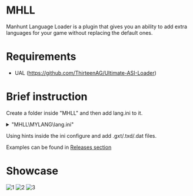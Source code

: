 # MHLL
Manhunt Language Loader is a plugin that gives you an ability to add extra languages for your game without replacing the default ones.

# Requirements
* UAL (https://github.com/ThirteenAG/Ultimate-ASI-Loader)

# Brief instruction
Create a folder inside "MHLL" and then add lang.ini to it.
<details>
  <summary>"MHLL\MYLANG\lang.ini"</summary>

  ```ini
[LANG]
; Name of your language in menu. Accepts both custom string and GXT key.
; Examples:
;	NameKey = ESP
;		In this case LL will load "ESP" key string from your PC_GAME.GXT.
;		Useful when your language originally made to replace a default one.
;		Don't worry, you don't have to edit anything, LL takes each language name from its own PC_GAME_X.GXT file unlike the original game.
;
;	NameKey = MYLANGUAGE
;		In this case "MYLANGUAGE" will be used as language name in the menu.
;		Be careful, it's encoding and case sensitive!
;
NameKey =


; Name of txd file that contains font textures for your language.
; LL is looking for {"loading", "manhunt", "lcd", "lcdm"} textures in this txd. If one or more textures are missing - LL will take a default one instead.
; Examples:
;	TextureFile = font_c.txd
;		In this case LL will use "MHLL\MYLANG\font_c.txd" as fonts for your language.
;
;	TextureFile =
;		In this case default game fonts will be used.
;
TextureFile =


; Name of dat file that contains font settings for your language.
; Examples:
;	DataFile = font_c.dat
;		In this case LL will use "MHLL\MYLANG\font_c.dat" as font for your language.
;
;	DataFile =
;		In this case default game font settings will be used.
;
DataFile =


; Name of subdirectory where your language GXT files are located.
; Examples:
;	TextDirectory = Text\
;		In this case LL will search for GXT files in "Text" directory:
;			"MHLL\MYLANG\Text\pc_asylum.gxt"
;			"MHLL\MYLANG\Text\pc_zoo.gxt"
;			"MHLL\MYLANG\Text\pc_game.gxt"
;
;	TextDirectory = %GAMEPATH%
;		In this case LL will use original directory structure:
;			"MHLL\MYLANG\levels\asylum\pc_text\pc_asylum.gxt"
;			"MHLL\MYLANG\levels\zoo\pc_text\pc_zoo.gxt"
;			"MHLL\MYLANG\levels\GLOBAL\pc_text\pc_game.gxt"
;
TextDirectory =


; Name of global GXT(PC_GAME.GXT) file.
; Examples:
;	GameGXTName = PC_GAME_SPA.GXT
;		In this case LL will load "PC_GAME_SPA.GXT".
;
;	GameGXTName = PC_GAME.GXT
;		In this case LL will load "PC_GAME.GXT".
;
;	GameGXTName = PC_GAME_K.GXT
;		In this case LL will load "PC_GAME_K.GXT".
;
GameGXTName =


; Postfix at the and of each level GXT name.
; Examples:
;	LevelGXTPostfix = _s
;		In this case LL will load:
;			"MHLL\MYLANG\%TextDirectory%\pc_asylum_s.gxt"
;			"MHLL\MYLANG\%TextDirectory%\pc_zoo_s.gxt"
;
;	LevelGXTPostfix =
;		In this case LL will load:
;			"MHLL\MYLANG\%TextDirectory%\pc_asylum.gxt"
;			"MHLL\MYLANG\%TextDirectory%\pc_zoo.gxt"
;
LevelGXTPostfix =


; Extends ascii table from 128 to 256 characters. Accepts 0 and 1.
; Examples:
;	UseWholeAsciiTable = 0
;		Disables the option.
;
;	UseWholeAsciiTable = 1
;		Enables the option.
;
UseWholeAsciiTable =


; Windows ID of your language.
; See langid.txt for your language ID.
; The game uses it to set default game language to your system language when "\Manhunt User Files\SaveGames\Settings.dat" does not exist(e.g. before first launch).
; Examples:
;	WindowsLangID = 0x0b
;		In this case LL will set your language as default if your system language is LANG_FINNISH and "Settings.dat" file is missing.
;
;	WindowsLangID =
;		In this case LL will ignore this feature for your language.
;
WindowsLangID =
  ```
</details>

Using hints inside the ini configure and add .gxt/.txd/.dat files.

Examples can be found in [Releases section](https://github.com/Fire-Head/MHLL/releases)


# Showcase
![1](https://user-images.githubusercontent.com/26774830/179380085-f292f22b-72ec-4a68-a492-6377fd77ad5b.png)
![2](https://user-images.githubusercontent.com/26774830/179380087-fc0fe651-d992-4ffd-a641-a032c6d6003e.png)
![3](https://user-images.githubusercontent.com/26774830/179380090-5aa8feb1-65a7-44cb-9fd0-b2052932004d.png)

